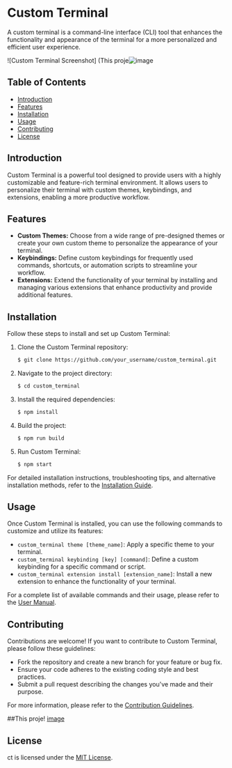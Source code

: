 # Custom Terminal

A custom terminal is a command-line interface (CLI) tool that enhances the functionality and appearance of the terminal for a more personalized and efficient user experience.

![Custom Terminal Screenshot]
(This proje![image](https://github.com/happy-kitty0821/custom_terminal/assets/123139757/1e7e5e72-529c-4c0d-beb6-7b4868f966e9)

## Table of Contents

- [Introduction](#introduction)
- [Features](#features)
- [Installation](#installation)
- [Usage](#usage)
- [Contributing](#contributing)
- [License](#license)

## Introduction

Custom Terminal is a powerful tool designed to provide users with a highly customizable and feature-rich terminal environment. It allows users to personalize their terminal with custom themes, keybindings, and extensions, enabling a more productive workflow.

## Features

- **Custom Themes:** Choose from a wide range of pre-designed themes or create your own custom theme to personalize the appearance of your terminal.
- **Keybindings:** Define custom keybindings for frequently used commands, shortcuts, or automation scripts to streamline your workflow.
- **Extensions:** Extend the functionality of your terminal by installing and managing various extensions that enhance productivity and provide additional features.

## Installation

Follow these steps to install and set up Custom Terminal:

1. Clone the Custom Terminal repository:

   ```bash
   $ git clone https://github.com/your_username/custom_terminal.git
   ```

2. Navigate to the project directory:

   ```bash
   $ cd custom_terminal
   ```

3. Install the required dependencies:

   ```bash
   $ npm install
   ```

4. Build the project:

   ```bash
   $ npm run build
   ```

5. Run Custom Terminal:

   ```bash
   $ npm start
   ```

For detailed installation instructions, troubleshooting tips, and alternative installation methods, refer to the [Installation Guide](/docs/installation.md).

## Usage

Once Custom Terminal is installed, you can use the following commands to customize and utilize its features:

- `custom_terminal theme [theme_name]`: Apply a specific theme to your terminal.
- `custom_terminal keybinding [key] [command]`: Define a custom keybinding for a specific command or script.
- `custom_terminal extension install [extension_name]`: Install a new extension to enhance the functionality of your terminal.

For a complete list of available commands and their usage, please refer to the [User Manual](/docs/user_manual.md).

## Contributing

Contributions are welcome! If you want to contribute to Custom Terminal, please follow these guidelines:

- Fork the repository and create a new branch for your feature or bug fix.
- Ensure your code adheres to the existing coding style and best practices.
- Submit a pull request describing the changes you've made and their purpose.

For more information, please refer to the [Contribution Guidelines](/CONTRIBUTING.md).

##This proje!
[image](https://github.com/happy-kitty0821/custom_terminal/assets/123139757/1e7e5e72-529c-4c0d-beb6-7b4868f966e9)

## License


ct is licensed under the [MIT License](/LICENSE).
```
